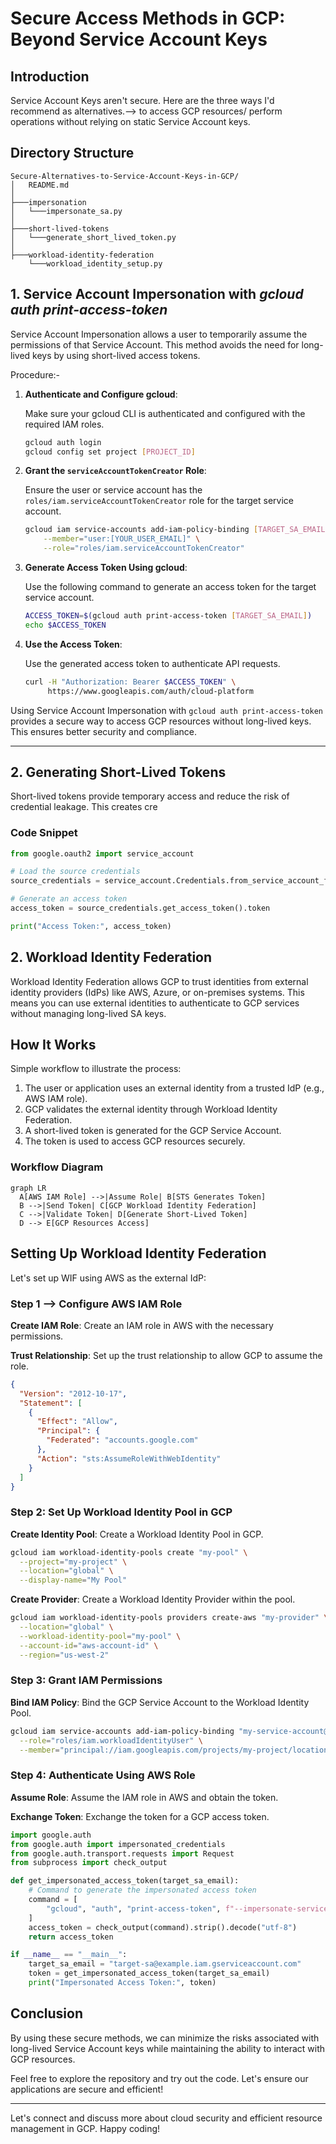 # Secure Access Methods in GCP: Beyond Service Account Keys

## Introduction

Service Account Keys aren't secure. Here are the three ways I'd recommend as alternatives.--> to access GCP resources/ perform operations without relying on static Service Account keys.

## Directory Structure

```
Secure-Alternatives-to-Service-Account-Keys-in-GCP/
│   README.md      
│      
├───impersonation      
│   └───impersonate_sa.py         
│      
├───short-lived-tokens      
│   └───generate_short_lived_token.py      
│      
├───workload-identity-federation      
    └───workload_identity_setup.py
```


## 1. Service Account Impersonation with _gcloud auth print-access-token_

Service Account Impersonation allows a user to temporarily assume the permissions of that Service Account. This method avoids the need for long-lived keys by using short-lived access tokens.

Procedure:-

1. **Authenticate and Configure gcloud**:

   Make sure your gcloud CLI is authenticated and configured with the required IAM roles.
   ```bash
   gcloud auth login
   gcloud config set project [PROJECT_ID]
   ```

2. **Grant the `serviceAccountTokenCreator` Role**:

   Ensure the user or service account has the `roles/iam.serviceAccountTokenCreator` role for the target service account.
   ```bash
   gcloud iam service-accounts add-iam-policy-binding [TARGET_SA_EMAIL] \
       --member="user:[YOUR_USER_EMAIL]" \
       --role="roles/iam.serviceAccountTokenCreator"
   ```

3. **Generate Access Token Using gcloud**:

   Use the following command to generate an access token for the target service account.
   ```bash
   ACCESS_TOKEN=$(gcloud auth print-access-token [TARGET_SA_EMAIL])
   echo $ACCESS_TOKEN
   ```

4. **Use the Access Token**:

   Use the generated access token to authenticate API requests.
   ```bash
   curl -H "Authorization: Bearer $ACCESS_TOKEN" \
        https://www.googleapis.com/auth/cloud-platform
   ```

Using Service Account Impersonation with `gcloud auth print-access-token` provides a secure way to access GCP resources without long-lived keys. This ensures better security and compliance.

---

## 2. Generating Short-Lived Tokens

Short-lived tokens provide temporary access and reduce the risk of credential leakage. This creates cre

### Code Snippet

```python
from google.oauth2 import service_account

# Load the source credentials
source_credentials = service_account.Credentials.from_service_account_file('path/to/source/key.json')

# Generate an access token
access_token = source_credentials.get_access_token().token

print("Access Token:", access_token)
```

## 2. Workload Identity Federation

Workload Identity Federation allows GCP to trust identities from external identity providers (IdPs) like AWS, Azure, or on-premises systems. This means you can use external identities to authenticate to GCP services without managing long-lived SA keys.

## How It Works

Simple workflow to illustrate the process:

1. The user or application uses an external identity from a trusted IdP (e.g., AWS IAM role).
2. GCP validates the external identity through Workload Identity Federation.
3. A short-lived token is generated for the GCP Service Account.
4. The token is used to access GCP resources securely.

### Workflow Diagram

```mermaid
graph LR
  A[AWS IAM Role] -->|Assume Role| B[STS Generates Token]
  B -->|Send Token| C[GCP Workload Identity Federation]
  C -->|Validate Token| D[Generate Short-Lived Token]
  D --> E[GCP Resources Access]
```

## Setting Up Workload Identity Federation

Let's set up WIF using AWS as the external IdP:

### Step 1 --> Configure AWS IAM Role

**Create IAM Role**: Create an IAM role in AWS with the necessary permissions.

**Trust Relationship**: Set up the trust relationship to allow GCP to assume the role.
```json
{
  "Version": "2012-10-17",
  "Statement": [
    {
      "Effect": "Allow",
      "Principal": {
        "Federated": "accounts.google.com"
      },
      "Action": "sts:AssumeRoleWithWebIdentity"
    }
  ]
}
```

### Step 2: Set Up Workload Identity Pool in GCP

**Create Identity Pool**: Create a Workload Identity Pool in GCP.
```sh
gcloud iam workload-identity-pools create "my-pool" \
  --project="my-project" \
  --location="global" \
  --display-name="My Pool"
```

**Create Provider**: Create a Workload Identity Provider within the pool.
```sh
gcloud iam workload-identity-pools providers create-aws "my-provider" \
  --location="global" \
  --workload-identity-pool="my-pool" \
  --account-id="aws-account-id" \
  --region="us-west-2"
```

### Step 3: Grant IAM Permissions

**Bind IAM Policy**: Bind the GCP Service Account to the Workload Identity Pool.
```sh
gcloud iam service-accounts add-iam-policy-binding "my-service-account@my-project.iam.gserviceaccount.com" \
  --role="roles/iam.workloadIdentityUser" \
  --member="principal://iam.googleapis.com/projects/my-project/locations/global/workloadIdentityPools/my-pool/subject/aws-role-arn"
```

### Step 4: Authenticate Using AWS Role

**Assume Role**: Assume the IAM role in AWS and obtain the token.

**Exchange Token**: Exchange the token for a GCP access token.
```python
import google.auth
from google.auth import impersonated_credentials
from google.auth.transport.requests import Request
from subprocess import check_output

def get_impersonated_access_token(target_sa_email):
    # Command to generate the impersonated access token
    command = [
        "gcloud", "auth", "print-access-token", f"--impersonate-service-account={target_sa_email}"
    ]
    access_token = check_output(command).strip().decode("utf-8")
    return access_token

if __name__ == "__main__":
    target_sa_email = "target-sa@example.iam.gserviceaccount.com"
    token = get_impersonated_access_token(target_sa_email)
    print("Impersonated Access Token:", token)
```


## Conclusion

By using these secure methods, we can minimize the risks associated with long-lived Service Account keys while maintaining the ability to interact with GCP resources.

Feel free to explore the repository and try out the code. Let's ensure our applications are secure and efficient!

---

Let's connect and discuss more about cloud security and efficient resource management in GCP. Happy coding!

